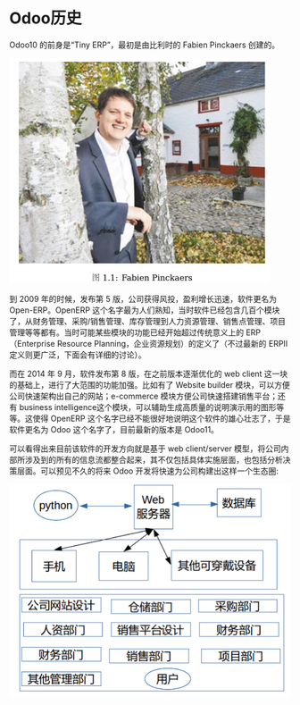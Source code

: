# Odoo历史

Odoo10 的前身是“Tiny ERP”，最初是由比利时的 Fabien Pinckaers 创建的。

![](/assets/import1.png)

到 2009 年的时候，发布第 5 版，公司获得风投，盈利增长迅速，软件更名为 Open-ERP。OpenERP 这个名字最为人们熟知，当时软件已经包含几百个模块了，从财务管理、采购/销售管理、库存管理到人力资源管理、销售点管理、项目管理等等都有。当时可能某些模块的功能已经开始超过传统意义上的 ERP（Enterprise Resource Planning，企业资源规划）的定义了（不过最新的 ERPⅡ 定义则更广泛，下面会有详细的讨论）。

而在 2014 年 9 月，软件发布第 8 版，在之前版本逐渐优化的 web client 这一块的基础上，进行了大范围的功能加强。比如有了 Website builder 模块，可以方便公司快速架构出自己的网站；e-commerce 模块方便公司快速搭建销售平台；还有 business intelligence这个模块，可以辅助生成高质量的说明演示用的图形等等。这使得 OpenERP 这个名字已经不能很好地说明这个软件的雄心壮志了，于是软件更名为 Odoo 这个名字了，目前最新的版本是 Odoo11。

可以看得出来目前该软件的开发方向就是基于 web client/server 模型，将公司内部所涉及到的所有的信息流都整合起来，其不仅包括具体实施层面，也包括分析决策层面。可以预见不久的将来 Odoo 开发将快速为公司构建出这样一个生态圈:

![](/assets/import2.png)

